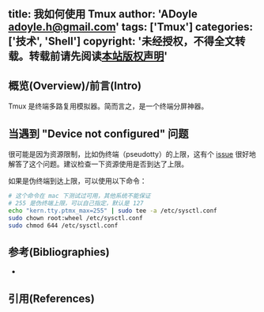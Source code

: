 title: 我如何使用 Tmux
author: 'ADoyle <adoyle.h@gmail.com>'
tags: ['Tmux']
categories: ['技术', 'Shell']
copyright: '未经授权，不得全文转载。转载前请先阅读[本站版权声明](http://adoyle.me/blog/copyright.html)'
---

## 概览(Overview)/前言(Intro)

Tmux 是终端多路复用模拟器。简而言之，是一个终端分屏神器。

<!-- more -->


## 当遇到 "Device not configured" 问题

很可能是因为资源限制，比如伪终端（pseudotty）的上限，这有个 [issue][0] 很好地解答了这个问题。建议检查一下资源使用是否到达了上限。

如果是伪终端到达上限，可以使用以下命令：

```bash
# 这个命令在 mac 下测试过可用，其他系统不能保证
# 255 是伪终端上限，可以自己指定，默认是 127
echo "kern.tty.ptmx_max=255" | sudo tee -a /etc/sysctl.conf
sudo chown root:wheel /etc/sysctl.conf
sudo chmod 644 /etc/sysctl.conf
```


## 参考(Bibliographies)
- [][B1]

## 引用(References)
[^1]: [][R1]


<!-- 以下是相关链接 -->

[R1]: <url> "备注"

[B1]: <url> "备注"


[0]: https://github.com/ChrisJohnsen/tmux-MacOSX-pasteboard/issues/30